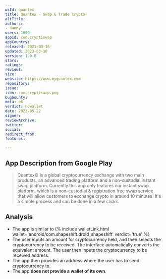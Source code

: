 ```yaml
---
wsId: quantex
title: Quantex - Swap & Trade Crypto!
altTitle: 
authors:
- danny 
users: 1000
appId: com.cryptiswap
appCountry: 
released: 2021-03-16
updated: 2023-03-10
version: 1.0.8
stars: 
ratings: 
reviews: 
size: 
website: https://www.myquantex.com
repository: 
issue: 
icon: com.cryptiswap.png
bugbounty: 
meta: ok
verdict: nowallet
date: 2023-05-22
signer: 
reviewArchive: 
twitter: 
social: 
redirect_from: 
features: 

---
```


## App Description from Google Play 

> Quantex© is a global cryptocurrency exchange with two main products, an advanced trading platform and a non-custodial instant swap platform. Currently this app only features our instant swap platform, which is a non-custodial & registration free swap service that will allow customers to exchange crypto in around 10 minutes. It's a simple process and can be done in a few clicks.

## Analysis 

- The app is similar to {% include walletLink.html wallet='android/com.shapeshift.droid_shapeshift' verdict='true' %}
- The user inputs an amount for cryptocurrency held, and then selects the cryptocurrency to be received. The interface automatically converts the equivalent amount. The user then inputs the cryptocurrency to be received address. 
- The app then provides an address where the user has to send cryptocurrency to. 
- The app **does not provide a wallet of its own**.